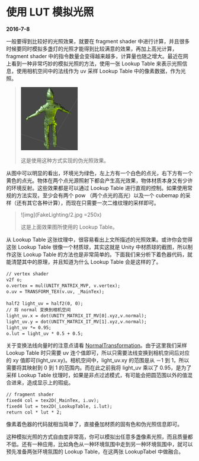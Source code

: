 # 使用 LUT 模拟光照

**2016-7-8**

一般要得到比较好的光照效果，就要在 fragment shader 中进行计算，并且很多时候要同时模拟多盏灯的光照才能得到比较满意的效果，再加上高光计算，fragment shader 中的指令数量会变得越来越多，计算量也随之增大。最近在网上看到一种非常巧妙的模拟光照的方法，使用一张 Lookup Table 来表示光照信息，使用相机空间中的法线作为 uv 采样 Lookup Table 中的像素数据，作为光照。

> ![img](FakeLighting/1.gif)
> 
> 这是使用这种方式实现的伪光照效果。

从图中可以明显的看出，环境光为绿色，左上方有一个白色的点光，右下方有一个黄色的点光。物体在两个点光源照射下都会产生高光效果，物体材质本身又有少许的环境反射。这些效果都是可以通过 Lookup Table 进行直观的控制。如果使用常规的方法实现，至少会有两个 pow （两个点光的高光）以及一个 cubemap 的采样（还有其它各种计算），而现在只需要一次二维纹理的采样即可。

> ![img](FakeLighting/2.jpg =250x)
> 
> 这是上面效果图所使用的 Lookup Table。

从 Lookup Table 这张纹理中，很容易看出上文所描述的光照效果。或许你会觉得这张 Lookup Table 很像一个材质球，其实这就是 Unity 中材质球的截图，所以制作这张 Lookup Table 的方法也是非常简单的。下面我们来分析下着色器代码，就能清楚其中的原理，并且知道为什么 Lookup Table 会是这样的了。

	// vertex shader
	v2f o;
	o.vertex = mul(UNITY_MATRIX_MVP, v.vertex);
	o.uv = TRANSFORM_TEX(v.uv, _MainTex);

	half2 light_uv = half2(0, 0);
	// 将 normal 变换到相机空间
	light_uv.x = dot(UNITY_MATRIX_IT_MV[0].xyz,v.normal);
	light_uv.y = dot(UNITY_MATRIX_IT_MV[1].xyz,v.normal);
	light_uv *= 0.95;
	o.lut = light_uv * 0.5 + 0.5;

关于变换法线向量时的注意点请看 [NormalTransformation](NormalTransformation.html)。由于这里我们采样 Lookup Table 时只需要 uv 连个值即可，所以只需要法线变换到相机空间后对应的 xy 值即可(light_uv.xy)。相机空间中，light_uv.xy 的范围是从 －1 到 1，所以需要将其映射到 0 到 1 的范围内。而在此之前我将 light_uv 乘以了 0.95，是为了采样 Lookup Table 纹理时，如果是非点过滤模式，有可能会把圆范围以外的值混合进来，造成显示上的瑕疵。

	// fragment shader
	fixed4 col = tex2D(_MainTex, i.uv);
	fixed4 lut = tex2D(_LookupTable, i.lut);
	return col * lut * 2;
	
像素着色器的代码就相当简单了，直接叠加材质的固有色和伪光照信息即可。

这种模拟光照的方式自由度非常高，你可以模拟出任意多盏像素光照，而且质量都不低。还有一种应用，比如角色从一种环境氛围中走到另一种环境氛围中，就可以预先准备两张环境氛围的 Lookup Table，在这两张 LookupTabel 中做融合。